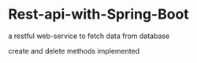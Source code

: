 # Rest-api-with-Spring-Boot
a restful web-service to fetch data from database

create and delete methods implemented
